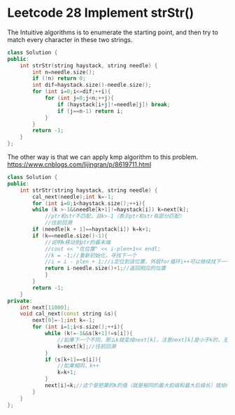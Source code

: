 # Leetcode 28 Implement strStr()

The Intuitive algorithms is to enumerate the starting point, and then try to match every character in these two strings.
```cpp
class Solution {
public:
    int strStr(string haystack, string needle) {
        int n=needle.size();
        if (!n) return 0;
        int dif=haystack.size()-needle.size();
        for (int i=0;i<=dif;++i){
            for (int j=0;j<n;++j){
                if (haystack[i+j]!=needle[j]) break;
                if (j==n-1) return i;
            }
        }
        return -1;
    }
};
```

The other way is that we can apply kmp algorithm to this problem.
https://www.cnblogs.com/lijingran/p/8619711.html

```cpp
class Solution {
public:
    int strStr(string haystack, string needle) {
        cal_next(needle);int k=-1;
        for (int i=0;i<haystack.size();++i){
        while (k >-1&&needle[k+1]!=haystack[i]) k=next[k];
            //ptr和str不匹配，且k>-1（表示ptr和str有部分匹配）
            //往前回溯
        if (needle[k + 1]==haystack[i]) k=k+1;
        if (k==needle.size()-1){
            //说明k移动到ptr的最末端
            //cout << "在位置" << i-plen+1<< endl;
            //k = -1;//重新初始化，寻找下一个
            //i = i - plen + 1;//i定位到该位置，外层for循环i++可以继续找下一个（这里默认存在两个匹配字符串可以部分重叠），感谢评论中同学指出错误。
            return i-needle.size()+1;//返回相应的位置
            }
        }
        return -1;  
    }
private:
    int next[11000];
    void cal_next(const string &s){
        next[0]=-1;int k=-1;
        for (int i=1;i<s.size();++i){
            while (k!=-1&&s[k+1]!=s[i]){
                //如果下一个不同，那么k就变成next[k]，注意next[k]是小于k的，无论k取任何值。
                k=next[k];//往前回溯
            }
            if (s[k+1]==s[i]){
                //如果相同，k++
                k=k+1;
            }
            next[i]=k;//这个是把算的k的值（就是相同的最大前缀和最大后缀长）赋给next[q]
        }
    }
};
```
